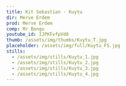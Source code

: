 ```yaml
---
title: Kit Sebastian - Kuytu
dir: Merve Erdem
prod: Merve Erdem
comp: Mr Bongo
youtube_id: IJPKFvfpVd8
thumb: /assets/img/thumbs/Kuytu_T.jpg
placeholder: /assets/img/full/Kuytu_FS.jpg
stills:
  - /assets/img/stills/Kuytu_1.jpg
  - /assets/img/stills/Kuytu_2.jpg
  - /assets/img/stills/Kuytu_3.jpg
  - /assets/img/stills/Kuytu_4.jpg
---
```


